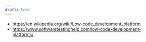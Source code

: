 ```yaml
---
draft: true
---
```


- https://en.wikipedia.org/wiki/Low-code_development_platform
- https://www.softwaretestinghelp.com/low-code-development-platforms/
